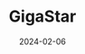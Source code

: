 ---  
layout: startup_page  
title: "GigaStar"  
id: "gigastar.io"  
permalink: "/gigastargigastar.io02062024/"  
website: "https://gigastar.io/"  
funding_round: ""  
funding_amount: "$3M"  
investors: "DV Crypto VC, Tomsic Holdings, Nameless Ventures, Belvedere Strategic Capital, Metropolitan Capital Bank"  
about: "GigaStar empowers YouTube creators to raise capital by monetizing future revenue through its platform, GigaStar Market. This platform connects creators with investors, providing access to funding and strategic investors within the fast-growing creator economy. GigaStar aims to streamline the process of securing funding for creators."  
markets: "Fintech, Creator Economy"  
hq: "Chicago, Illinois, United States"  
founded_year: "2022"  
linkedin: "https://www.linkedin.com/company/gigastar"  
twitter: "https://twitter.com/GigaStar_"  
instagram: ""  
facebook: "https://www.facebook.com/GigaStar.Official/"  
crunchbase: "https://www.crunchbase.com/organization/gigastar"  
pitchbook: "https://pitchbook.com/profiles/company/521694-82"  

date_display: "06-Feb-2024"  
date: "2024-02-06"

# SEO Optimization  
meta_title: "GigaStar -  Funding ($3M)"  
meta_description: "GigaStar, GigaStar empowers YouTube creators to raise capital by monetizing future revenue through its platform, GigaStar Market. This platform connects creator..."  
meta_keywords: "GigaStar, Fintech, Creator Economy,  funding"  
canonical_url: "https://startup.projectstartups.com/gigastargigastar.io02062024/"  
---